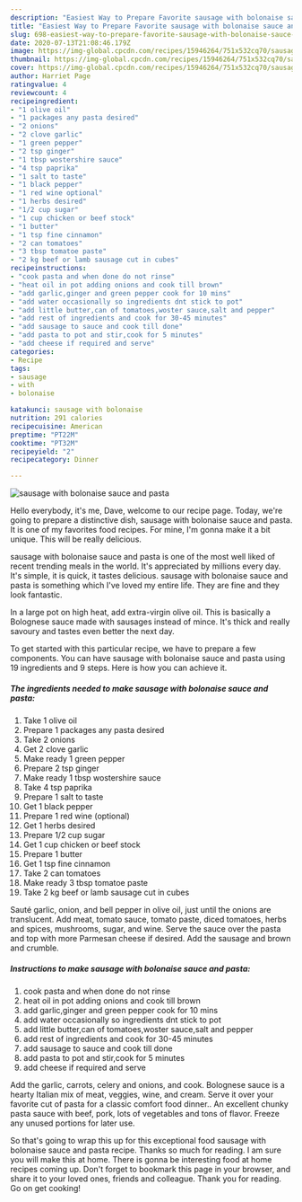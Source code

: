 ```yaml
---
description: "Easiest Way to Prepare Favorite sausage with bolonaise sauce and pasta"
title: "Easiest Way to Prepare Favorite sausage with bolonaise sauce and pasta"
slug: 698-easiest-way-to-prepare-favorite-sausage-with-bolonaise-sauce-and-pasta
date: 2020-07-13T21:08:46.179Z
image: https://img-global.cpcdn.com/recipes/15946264/751x532cq70/sausage-with-bolonaise-sauce-and-pasta-recipe-main-photo.jpg
thumbnail: https://img-global.cpcdn.com/recipes/15946264/751x532cq70/sausage-with-bolonaise-sauce-and-pasta-recipe-main-photo.jpg
cover: https://img-global.cpcdn.com/recipes/15946264/751x532cq70/sausage-with-bolonaise-sauce-and-pasta-recipe-main-photo.jpg
author: Harriet Page
ratingvalue: 4
reviewcount: 4
recipeingredient:
- "1 olive oil"
- "1 packages any pasta desired"
- "2 onions"
- "2 clove garlic"
- "1 green pepper"
- "2 tsp ginger"
- "1 tbsp wostershire sauce"
- "4 tsp paprika"
- "1 salt to taste"
- "1 black pepper"
- "1 red wine optional"
- "1 herbs desired"
- "1/2 cup sugar"
- "1 cup chicken or beef stock"
- "1 butter"
- "1 tsp fine cinnamon"
- "2 can tomatoes"
- "3 tbsp tomatoe paste"
- "2 kg beef or lamb sausage cut in cubes"
recipeinstructions:
- "cook pasta and when done do not rinse"
- "heat oil in pot adding onions and cook till brown"
- "add garlic,ginger and green pepper cook for 10 mins"
- "add water occasionally so ingredients dnt stick to pot"
- "add little butter,can of tomatoes,woster sauce,salt and pepper"
- "add rest of ingredients and cook for 30-45 minutes"
- "add sausage to sauce and cook till done"
- "add pasta to pot and stir,cook for 5 minutes"
- "add cheese if required and serve"
categories:
- Recipe
tags:
- sausage
- with
- bolonaise

katakunci: sausage with bolonaise 
nutrition: 291 calories
recipecuisine: American
preptime: "PT22M"
cooktime: "PT32M"
recipeyield: "2"
recipecategory: Dinner

---
```



![sausage with bolonaise sauce and pasta](https://img-global.cpcdn.com/recipes/15946264/751x532cq70/sausage-with-bolonaise-sauce-and-pasta-recipe-main-photo.jpg)

Hello everybody, it's me, Dave, welcome to our recipe page. Today, we're going to prepare a distinctive dish, sausage with bolonaise sauce and pasta. It is one of my favorites food recipes. For mine, I'm gonna make it a bit unique. This will be really delicious.

sausage with bolonaise sauce and pasta is one of the most well liked of recent trending meals in the world. It's appreciated by millions every day. It's simple, it is quick, it tastes delicious. sausage with bolonaise sauce and pasta is something which I've loved my entire life. They are fine and they look fantastic.

In a large pot on high heat, add extra-virgin olive oil. This is basically a Bolognese sauce made with sausages instead of mince. It&#39;s thick and really savoury and tastes even better the next day.


To get started with this particular recipe, we have to prepare a few components. You can have sausage with bolonaise sauce and pasta using 19 ingredients and 9 steps. Here is how you can achieve it.

<!--inarticleads1-->

##### The ingredients needed to make sausage with bolonaise sauce and pasta:

1. Take 1 olive oil
1. Prepare 1 packages any pasta desired
1. Take 2 onions
1. Get 2 clove garlic
1. Make ready 1 green pepper
1. Prepare 2 tsp ginger
1. Make ready 1 tbsp wostershire sauce
1. Take 4 tsp paprika
1. Prepare 1 salt to taste
1. Get 1 black pepper
1. Prepare 1 red wine (optional)
1. Get 1 herbs desired
1. Prepare 1/2 cup sugar
1. Get 1 cup chicken or beef stock
1. Prepare 1 butter
1. Get 1 tsp fine cinnamon
1. Take 2 can tomatoes
1. Make ready 3 tbsp tomatoe paste
1. Take 2 kg beef or lamb sausage cut in cubes


Sauté garlic, onion, and bell pepper in olive oil, just until the onions are translucent. Add meat, tomato sauce, tomato paste, diced tomatoes, herbs and spices, mushrooms, sugar, and wine. Serve the sauce over the pasta and top with more Parmesan cheese if desired. Add the sausage and brown and crumble. 

<!--inarticleads2-->

##### Instructions to make sausage with bolonaise sauce and pasta:

1. cook pasta and when done do not rinse
1. heat oil in pot adding onions and cook till brown
1. add garlic,ginger and green pepper cook for 10 mins
1. add water occasionally so ingredients dnt stick to pot
1. add little butter,can of tomatoes,woster sauce,salt and pepper
1. add rest of ingredients and cook for 30-45 minutes
1. add sausage to sauce and cook till done
1. add pasta to pot and stir,cook for 5 minutes
1. add cheese if required and serve


Add the garlic, carrots, celery and onions, and cook. Bolognese sauce is a hearty Italian mix of meat, veggies, wine, and cream. Serve it over your favorite cut of pasta for a classic comfort food dinner.. An excellent chunky pasta sauce with beef, pork, lots of vegetables and tons of flavor. Freeze any unused portions for later use. 

So that's going to wrap this up for this exceptional food sausage with bolonaise sauce and pasta recipe. Thanks so much for reading. I am sure you will make this at home. There is gonna be interesting food at home recipes coming up. Don't forget to bookmark this page in your browser, and share it to your loved ones, friends and colleague. Thank you for reading. Go on get cooking!
